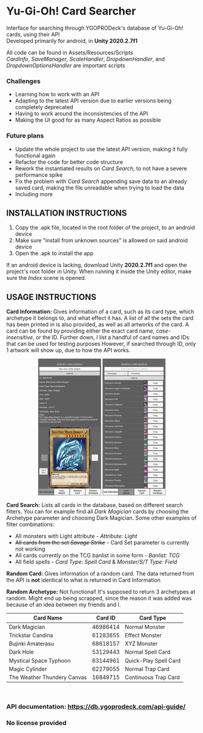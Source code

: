 # Yu-Gi-Oh! Card Searcher

Interface for searching through YGOPRODeck's database of Yu-Gi-Oh! cards, using their API
</br>
Developed primarily for android, in **Unity 2020.2.7f1**

All code can be found in Assets/Resources/Scripts
</br>
*CardInfo*, *SaveManager*, *ScaleHandler*, *DropdownHandler*, and *DropdownOptionsHandler* are important scripts 

### Challenges
* Learning how to work with an API
* Adapting to the latest API version due to earlier versions being completely deprecated
* Having to work around the inconsistencies of the API
* Making the UI good for as many Aspect Ratios as possible

### Future plans
* Update the whole project to use the latest API version, making it fully functional again
* Refactor the code for better code structure
* Rework the instantiated results on *Card Search*, to not have a severe performance spike
* Fix the problem with *Card Search* appending save data to an already saved card, making the file unreadable when trying to load the data
* Including more

## INSTALLATION INSTRUCTIONS
1. Copy the .apk file, located in the root folder of the project, to an android device
2. Make sure "install from unknown sources" is allowed on said android device
3. Open the .apk to install the app 

If an android device is lacking, download Unity **2020.2.7f1** and open the project's root folder in Unity.
When running it inside the Unity editor, make sure the *Index* scene is opened.

## USAGE INSTRUCTIONS
**Card Information:** Gives information of a card, such as its card type, which archetype it belongs to, and what effect it has.
A list of all the sets the card has been printed in is also provided, as well as all artworks of the card.
A card can be found by providing either the exact card name, *case-insensitive*, or the ID. Further down, I list a handful of card names and IDs that can be used for testing purposes
However, if searched through ID, only 1 artwork will show up, due to how the API works.

<p align="middle">
  <img src="/Screenshots/Blue%20Eyes%20White%20Dragon%20-%20Info.jpg" width="33%" height="33%" />

  <img src="/Screenshots/Ghostrick%20-%20Search.jpg" width="33%" height="33%" />
</p>

**Card Search:** Lists all cards in the database, based on different search filters. You can for example find all *Dark Magician* cards by choosing the Archetype parameter and choosing Dark Magician.
Some other examples of filter combinations: 
* All monsters with Light attribute - *Attribute: Light*
* ~~All cards from the set *Savage Strike*~~ - Card Set parameter is currently not working
* All cards currently on the TCG banlist in some form - *Banlist: TCG*
* All field spells - *Card Type: Spell Card* & *Monster/S/T Type: Field*


**Random Card:** Gives information of a random card. The data returned from the API is **not** identical to what is returned in Card Information

**Random Archetype:** Not functional! It's supposed to return 3 archetypes at random. Might end up being scrapped, since the reason it was added was because of an idea between my friends and I.

| Card Name | Card ID | Card Type |
| --------- | :-------: | --------- |
| Dark Magician | 46986414 | Normal Monster |
| Trickstar Candina | 61283655 | Effect Monster |
| Bujinki Amaterasu | 68618157 | XYZ Monster |
| Dark Hole | 53129443 | Normal Spell Card |
| Mystical Space Typhoon | 63144961 | Quick-Play Spell Card |
| Magic Cylinder | 62279055 | Normal Trap Card |
| The Weather Thundery Canvas | 16849715 | Continuous Trap Card |

 </br>
 
### API documentation: https://db.ygoprodeck.com/api-guide/

### No license provided

